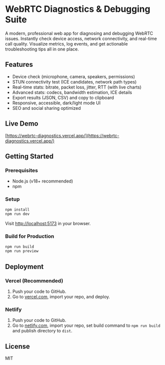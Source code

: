  # WebRTC Diagnostics & Debugging Suite  

A modern, professional web app for diagnosing and debugging WebRTC issues. Instantly check device access, network connectivity, and real-time call quality. Visualize metrics, log events, and get actionable troubleshooting tips all in one place. 

## Features   
- Device check (microphone, camera, speakers, permissions)   
- STUN connectivity test (ICE candidates, network path types)   
- Real-time stats: bitrate, packet loss, jitter, RTT (with live charts)      
- Advanced stats: codecs, bandwidth estimation, ICE details      
- Export results (JSON, CSV) and copy to clipboard               
- Responsive, accessible, dark/light mode UI         
- SEO and social sharing optimized          
              
## Live Demo       
[https://webrtc-diagnostics.vercel.app/](https://webrtc-diagnostics.vercel.app/)        
            
## Getting Started                 
                   
### Prerequisites             
- Node.js (v18+ recommended)              
- npm             
        
### Setup        
```bash      
npm install     
npm run dev  
```
Visit [http://localhost:5173](http://localhost:5173) in your browser.

### Build for Production
```bash
npm run build
npm run preview
```

## Deployment
### Vercel (Recommended)
1. Push your code to GitHub.
2. Go to [vercel.com](https://vercel.com/), import your repo, and deploy.

### Netlify
1. Push your code to GitHub.
2. Go to [netlify.com](https://netlify.com/), import your repo, set build command to `npm run build` and publish directory to `dist`.

## License
MIT
